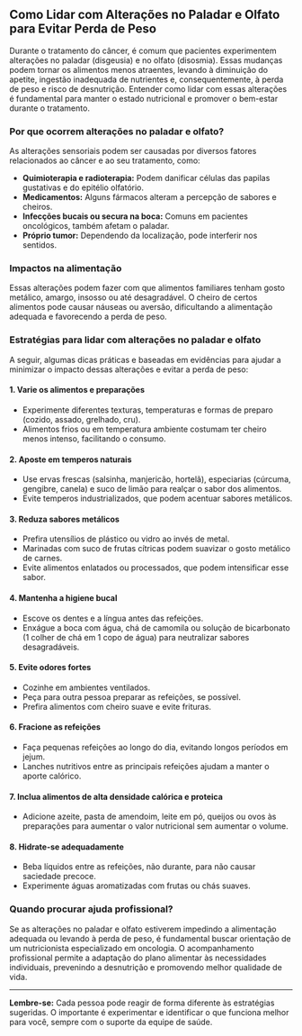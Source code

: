 
## Como Lidar com Alterações no Paladar e Olfato para Evitar Perda de Peso

Durante o tratamento do câncer, é comum que pacientes experimentem alterações no paladar (disgeusia) e no olfato (disosmia). Essas mudanças podem tornar os alimentos menos atraentes, levando à diminuição do apetite, ingestão inadequada de nutrientes e, consequentemente, à perda de peso e risco de desnutrição. Entender como lidar com essas alterações é fundamental para manter o estado nutricional e promover o bem-estar durante o tratamento.

### Por que ocorrem alterações no paladar e olfato?

As alterações sensoriais podem ser causadas por diversos fatores relacionados ao câncer e ao seu tratamento, como:

- **Quimioterapia e radioterapia:** Podem danificar células das papilas gustativas e do epitélio olfatório.
- **Medicamentos:** Alguns fármacos alteram a percepção de sabores e cheiros.
- **Infecções bucais ou secura na boca:** Comuns em pacientes oncológicos, também afetam o paladar.
- **Próprio tumor:** Dependendo da localização, pode interferir nos sentidos.

### Impactos na alimentação

Essas alterações podem fazer com que alimentos familiares tenham gosto metálico, amargo, insosso ou até desagradável. O cheiro de certos alimentos pode causar náuseas ou aversão, dificultando a alimentação adequada e favorecendo a perda de peso.

### Estratégias para lidar com alterações no paladar e olfato

A seguir, algumas dicas práticas e baseadas em evidências para ajudar a minimizar o impacto dessas alterações e evitar a perda de peso:

#### 1. **Varie os alimentos e preparações**
- Experimente diferentes texturas, temperaturas e formas de preparo (cozido, assado, grelhado, cru).
- Alimentos frios ou em temperatura ambiente costumam ter cheiro menos intenso, facilitando o consumo.

#### 2. **Aposte em temperos naturais**
- Use ervas frescas (salsinha, manjericão, hortelã), especiarias (cúrcuma, gengibre, canela) e suco de limão para realçar o sabor dos alimentos.
- Evite temperos industrializados, que podem acentuar sabores metálicos.

#### 3. **Reduza sabores metálicos**
- Prefira utensílios de plástico ou vidro ao invés de metal.
- Marinadas com suco de frutas cítricas podem suavizar o gosto metálico de carnes.
- Evite alimentos enlatados ou processados, que podem intensificar esse sabor.

#### 4. **Mantenha a higiene bucal**
- Escove os dentes e a língua antes das refeições.
- Enxágue a boca com água, chá de camomila ou solução de bicarbonato (1 colher de chá em 1 copo de água) para neutralizar sabores desagradáveis.

#### 5. **Evite odores fortes**
- Cozinhe em ambientes ventilados.
- Peça para outra pessoa preparar as refeições, se possível.
- Prefira alimentos com cheiro suave e evite frituras.

#### 6. **Fracione as refeições**
- Faça pequenas refeições ao longo do dia, evitando longos períodos em jejum.
- Lanches nutritivos entre as principais refeições ajudam a manter o aporte calórico.

#### 7. **Inclua alimentos de alta densidade calórica e proteica**
- Adicione azeite, pasta de amendoim, leite em pó, queijos ou ovos às preparações para aumentar o valor nutricional sem aumentar o volume.

#### 8. **Hidrate-se adequadamente**
- Beba líquidos entre as refeições, não durante, para não causar saciedade precoce.
- Experimente águas aromatizadas com frutas ou chás suaves.

### Quando procurar ajuda profissional?

Se as alterações no paladar e olfato estiverem impedindo a alimentação adequada ou levando à perda de peso, é fundamental buscar orientação de um nutricionista especializado em oncologia. O acompanhamento profissional permite a adaptação do plano alimentar às necessidades individuais, prevenindo a desnutrição e promovendo melhor qualidade de vida.

---

**Lembre-se:** Cada pessoa pode reagir de forma diferente às estratégias sugeridas. O importante é experimentar e identificar o que funciona melhor para você, sempre com o suporte da equipe de saúde.

```
